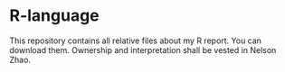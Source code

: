 # R-language
This repository contains all relative files about my R report. You can download them. 
Ownership and interpretation shall be vested in Nelson Zhao.
